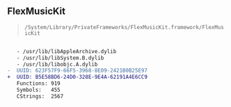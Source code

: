 ## FlexMusicKit

> `/System/Library/PrivateFrameworks/FlexMusicKit.framework/FlexMusicKit`

```diff

   - /usr/lib/libAppleArchive.dylib
   - /usr/lib/libSystem.B.dylib
   - /usr/lib/libobjc.A.dylib
-  UUID: 623F57F9-66F5-3968-8E09-2421B0B25E97
+  UUID: B5E58BD6-24D0-328E-9E4A-62191A4E6CC9
   Functions: 919
   Symbols:   455
   CStrings:  2567

```

